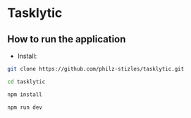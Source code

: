 # Tasklytic

## How to run the application

- Install:

```bash
git clone https://github.com/philz-stizles/tasklytic.git

cd tasklytic

npm install

npm run dev

```
